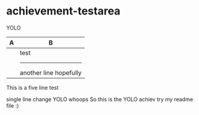 # achievement-testarea

YOLO

| A | B |
| --- | --- |
|| test<hr>another line hopefully |

This
is
a
five line
test

single line change YOLO whoops
So
this 
is
the 
YOLO
achiev
try my readme file :)

